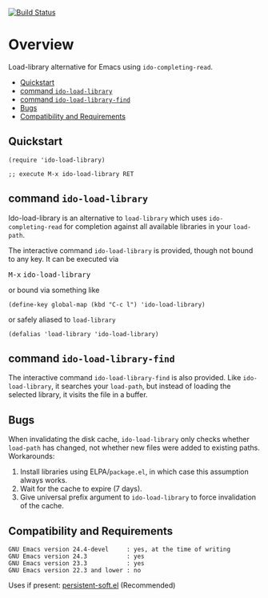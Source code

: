 [![Build Status](https://secure.travis-ci.org/rolandwalker/ido-load-library.png?branch=master)](http://travis-ci.org/rolandwalker/ido-load-library)

# Overview

Load-library alternative for Emacs using `ido-completing-read`.

 * [Quickstart](#quickstart)
 * [command `ido-load-library`](#command-ido-load-library)
 * [command `ido-load-library-find`](#command-ido-load-library-find)
 * [Bugs](#bugs)
 * [Compatibility and Requirements](#compatibility-and-requirements)

## Quickstart

```elisp
(require 'ido-load-library)
 
;; execute M-x ido-load-library RET
```

## command `ido-load-library`

Ido-load-library is an alternative to `load-library` which uses
`ido-completing-read` for completion against all available
libraries in your `load-path`.

The interactive command `ido-load-library` is provided, though
not bound to any key.  It can be executed via

<kbd>M-x</kbd> <kbd>ido-load-library</kbd>

or bound via something like

```elisp
(define-key global-map (kbd "C-c l") 'ido-load-library)
```

or safely aliased to `load-library`

```elisp
(defalias 'load-library 'ido-load-library)
```

## command `ido-load-library-find`

The interactive command `ido-load-library-find` is also
provided.  Like `ido-load-library`, it searches your
`load-path`, but instead of loading the selected library,
it visits the file in a buffer.

## Bugs

When invalidating the disk cache, `ido-load-library` only checks
whether `load-path` has changed, not whether new files were added
to existing paths.  Workarounds:

1.  Install libraries using ELPA/`package.el`, in which case this
    assumption always works.
2.  Wait for the cache to expire (7 days).
3.  Give universal prefix argument to `ido-load-library`
    to force invalidation of the cache.

## Compatibility and Requirements

	GNU Emacs version 24.4-devel     : yes, at the time of writing
	GNU Emacs version 24.3           : yes
	GNU Emacs version 23.3           : yes
	GNU Emacs version 22.3 and lower : no

Uses if present: [persistent-soft.el](http://github.com/rolandwalker/persistent-soft) (Recommended)
